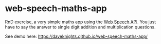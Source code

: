 # web-speech-maths-app
RnD exercise, a very simple maths app using the [Web Speech API](https://developer.mozilla.org/en-US/docs/Web/API/Web_Speech_API/Using_the_Web_Speech_API).
You just have to say the answer to single digit addition and multiplication questions.

See demo here: https://daveknights.github.io/web-speech-maths-app/
